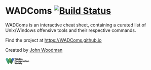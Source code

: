 # WADComs [![Build Status][]][travis]

[Build Status]: https://travis-ci.org/WADComs/WADComs.github.io.svg?branch=master
[travis]: https://travis-ci.org/WADComs/WADComs.github.io

WADComs is an interactive cheat sheet, containing a curated list of Unix/Windows offensive tools and their respective commands.

Find the project at https://WADComs.github.io

Created by [John Woodman](https://twitter.com/JohnWoodman15)

[<img src="assets/WCS_button.png" width="15%" height="15%">](https://secure.wcs.org/donate/keep-world-wild)
